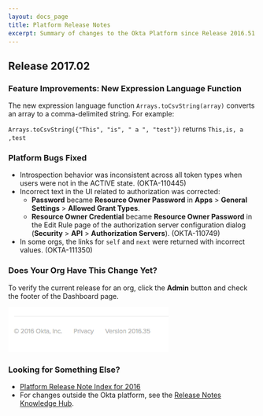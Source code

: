 ```yaml
---
layout: docs_page
title: Platform Release Notes
excerpt: Summary of changes to the Okta Platform since Release 2016.51
---
```


## Release 2017.02

<!-- ### Advance Notice: API Rate Limit Improvements

In the coming months, Okta will improve how API rate limits are reported, and how they are enforced.

* Shortly after February 8, 2017, we'll provide system log alerts to let you know that you exceeded an API rate limit. At this time, we'll change some rate limits.
* Shortly after March 8, 2017, rate limits will be enforced.

Of course, as each change is released, we'll announced here.

For more details, see [API Rate Limit Improvements](https://support.okta.com/help/articles/Knowledge_Article/API-Rate-Limit-Improvements). --> <!-- OKTA-110472 -->

### Feature Improvements: New Expression Language Function

The new expression language function `Arrays.toCsvString(array)` converts an array to a comma-delimited string. For example:

`Arrays.toCsvString({"This", "is", " a ", "test"})` returns `This,is, a ,test` <!-- OKTA-51976 -->

### Platform Bugs Fixed

<!-- * Some users were able to save system log searches with non-unique names. (OKTA-93134) -->
* Introspection behavior was inconsistent across all token types when users were not in the ACTIVE state. (OKTA-110445)
* Incorrect text in the UI related to authorization was corrected: 
    * **Password** became **Resource Owner Password** in **Apps** > **General Settings** > **Allowed Grant Types**.
    * **Resource Owner Credential** became **Resource Owner Password** in the Edit Rule page of the authorization server configuration dialog
        (**Security** > **API** > **Authorization Servers**). (OKTA-110749)   
* In some orgs, the links for `self` and `next` were returned with incorrect values. (OKTA-111350)

### Does Your Org Have This Change Yet?

To verify the current release for an org, click the **Admin** button and check the footer of the Dashboard page.

![Release Number in Footer](/assets/img/release_notes/version_footer.png)

### Looking for Something Else?

* [Platform Release Note Index for 2016](platform-release-notes2016-index.html)
* For changes outside the Okta platform, see the [Release Notes Knowledge Hub](http://support.okta.com/help/articles/Knowledge_Article/Release-Notes-Knowledge-Hub).


